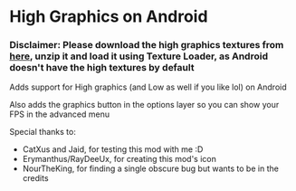 # High Graphics on Android

### <cr>Disclaimer: Please download the high graphics textures from [here](https://drive.google.com/file/d/1ceS-g-DwIWerTgFPVnjglhtbcmGx1WrA/view?usp=sharing), unzip it and load it using Texture Loader, as Android doesn't have the high textures by default</c>

Adds support for High graphics (and Low as well if you like lol) on Android

Also adds the graphics button in the options layer so you can show your FPS in the advanced menu


Special thanks to:
- CatXus and Jaid, for testing this mod with me :D
- Erymanthus/RayDeeUx, for creating this mod's icon
- NourTheKing, for finding a single obscure bug but wants to be in the credits